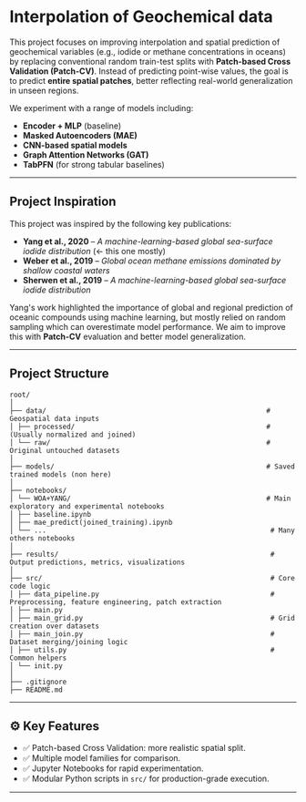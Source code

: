 # Interpolation of Geochemical data

This project focuses on improving interpolation and spatial prediction of geochemical variables (e.g., iodide or methane concentrations in oceans) by replacing conventional random train-test splits with **Patch-based Cross Validation (Patch-CV)**. Instead of predicting point-wise values, the goal is to predict **entire spatial patches**, better reflecting real-world generalization in unseen regions.

We experiment with a range of models including:
- **Encoder + MLP** (baseline)
- **Masked Autoencoders (MAE)**
- **CNN-based spatial models**
- **Graph Attention Networks (GAT)**
- **TabPFN** (for strong tabular baselines)

---

## Project Inspiration

This project was inspired by the following key publications:

- **Yang et al., 2020** – *A machine-learning-based global sea-surface iodide distribution* (<- this one mostly)
- **Weber et al., 2019** – *Global ocean methane emissions dominated by shallow coastal waters*
- **Sherwen et al., 2019** – *A machine-learning-based global sea-surface iodide distribution*

Yang's work highlighted the importance of global and regional prediction of oceanic compounds using machine learning, but mostly relied on random sampling which can overestimate model performance. We aim to improve this with **Patch-CV** evaluation and better model generalization.

---

## Project Structure
```
root/
│
├── data/                                                      # Geospatial data inputs
│ ├── processed/                                               # (Usually normalized and joined)
│ └── raw/                                                     # Original untouched datasets
│
├── models/                                                    # Saved trained models (non here)
│
├── notebooks/
│ └── WOA+YANG/                                                # Main exploratory and experimental notebooks
│ ├── baseline.ipynb
│ ├── mae_predict(joined_training).ipynb
│ └── ...                                                       # Many others notebooks
│
├── results/                                                    # Output predictions, metrics, visualizations
│
├── src/                                                        # Core code logic
│ ├── data_pipeline.py                                          # Preprocessing, feature engineering, patch extraction
│ ├── main.py
│ ├── main_grid.py                                              # Grid creation over datasets
│ ├── main_join.py                                              # Dataset merging/joining logic
│ ├── utils.py                                                  # Common helpers
│ └── init.py
│
├── .gitignore
├── README.md
```

---

## ⚙️ Key Features

- ✅ Patch-based Cross Validation: more realistic spatial split.
- ✅ Multiple model families for comparison.
- ✅ Jupyter Notebooks for rapid experimentation.
- ✅ Modular Python scripts in `src/` for production-grade execution.

---